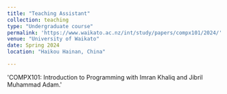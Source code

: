 ```yaml
---
title: "Teaching Assistant"
collection: teaching
type: "Undergraduate course"
permalink: 'https://www.waikato.ac.nz/int/study/papers/compx101/2024/'
venue: "University of Waikato"
date: Spring 2024
location: "Haikou Hainan, China"

---
```


'COMPX101: Introduction to Programming with Imran Khaliq and Jibril Muhammad Adam.'